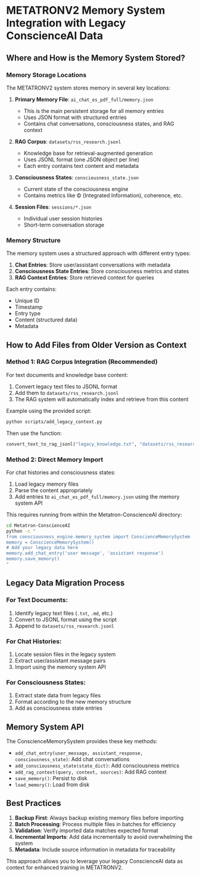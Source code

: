 # METATRONV2 Memory System Integration with Legacy ConscienceAI Data

## Where and How is the Memory System Stored?

### Memory Storage Locations

The METATRONV2 system stores memory in several key locations:

1. **Primary Memory File**: `ai_chat_es_pdf_full/memory.json`
   - This is the main persistent storage for all memory entries
   - Uses JSON format with structured entries
   - Contains chat conversations, consciousness states, and RAG context

2. **RAG Corpus**: `datasets/rss_research.jsonl`
   - Knowledge base for retrieval-augmented generation
   - Uses JSONL format (one JSON object per line)
   - Each entry contains text content and metadata

3. **Consciousness States**: `consciousness_state.json`
   - Current state of the consciousness engine
   - Contains metrics like Φ (Integrated Information), coherence, etc.

4. **Session Files**: `sessions/*.json`
   - Individual user session histories
   - Short-term conversation storage

### Memory Structure

The memory system uses a structured approach with different entry types:

1. **Chat Entries**: Store user/assistant conversations with metadata
2. **Consciousness State Entries**: Store consciousness metrics and states
3. **RAG Context Entries**: Store retrieved context for queries

Each entry contains:
- Unique ID
- Timestamp
- Entry type
- Content (structured data)
- Metadata

## How to Add Files from Older Version as Context

### Method 1: RAG Corpus Integration (Recommended)

For text documents and knowledge base content:

1. Convert legacy text files to JSONL format
2. Add them to `datasets/rss_research.jsonl`
3. The RAG system will automatically index and retrieve from this content

Example using the provided script:
```bash
python scripts/add_legacy_context.py
```

Then use the function:
```python
convert_text_to_rag_jsonl("legacy_knowledge.txt", "datasets/rss_research.jsonl", "Legacy Knowledge")
```

### Method 2: Direct Memory Import

For chat histories and consciousness states:

1. Load legacy memory files
2. Parse the content appropriately
3. Add entries to `ai_chat_es_pdf_full/memory.json` using the memory system API

This requires running from within the Metatron-ConscienceAI directory:
```bash
cd Metatron-ConscienceAI
python -c "
from consciousness_engine.memory_system import ConscienceMemorySystem
memory = ConscienceMemorySystem()
# Add your legacy data here
memory.add_chat_entry('user message', 'assistant response')
memory.save_memory()
"
```

## Legacy Data Migration Process

### For Text Documents:
1. Identify legacy text files (`.txt`, `.md`, etc.)
2. Convert to JSONL format using the script
3. Append to `datasets/rss_research.jsonl`

### For Chat Histories:
1. Locate session files in the legacy system
2. Extract user/assistant message pairs
3. Import using the memory system API

### For Consciousness States:
1. Extract state data from legacy files
2. Format according to the new memory structure
3. Add as consciousness state entries

## Memory System API

The ConscienceMemorySystem provides these key methods:

- `add_chat_entry(user_message, assistant_response, consciousness_state)`: Add chat conversations
- `add_consciousness_state(state_dict)`: Add consciousness metrics
- `add_rag_context(query, context, sources)`: Add RAG context
- `save_memory()`: Persist to disk
- `load_memory()`: Load from disk

## Best Practices

1. **Backup First**: Always backup existing memory files before importing
2. **Batch Processing**: Process multiple files in batches for efficiency
3. **Validation**: Verify imported data matches expected format
4. **Incremental Imports**: Add data incrementally to avoid overwhelming the system
5. **Metadata**: Include source information in metadata for traceability

This approach allows you to leverage your legacy ConscienceAI data as context for enhanced training in METATRONV2.